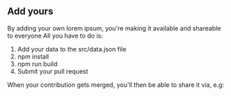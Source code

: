 ## Add yours
By adding your own lorem ipsum, you're making it available and shareable to everyone All you have to do is:

1. Add your data to the src/data.json file
2. npm install
3. npm run build
4. Submit your pull request

When your contribution gets merged, you'll then be able to share it via, e.g: 